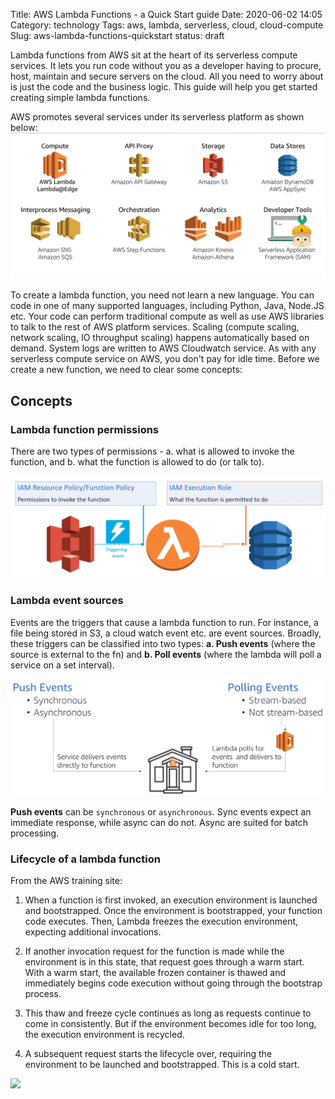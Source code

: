 Title: AWS Lambda Functions - a Quick Start guide
Date: 2020-06-02 14:05
Category: technology
Tags: aws, lambda, serverless, cloud, cloud-compute
Slug: aws-lambda-functions-quickstart
status: draft

Lambda functions from AWS sit at the heart of its serverless compute services. It lets you run code without you as a developer having to procure, host, maintain and secure servers on the cloud. All you need to worry about is just the code and the business logic. This guide will help you get started creating simple lambda functions.

AWS promotes several services under its serverless platform as shown below:
<img src="/images/aws-serverless-services.jpg">

To create a lambda function, you need not learn a new language. You can code in one of many supported languages, including Python, Java, Node.JS etc. Your code can perform traditional compute as well as use AWS libraries to talk to the rest of AWS platform services. Scaling (compute scaling, network scaling, IO throughput scaling) happens automatically based on demand. System logs are written to AWS Cloudwatch service. As with any serverless compute service on AWS, you don't pay for idle time. Before we create a new function, we need to clear some concepts:

## Concepts
### Lambda function permissions
There are two types of permissions - a. what is allowed to invoke the function, and b. what the function is allowed to do (or talk to).

<img src="/images/aws-lambda-policies.png">

### Lambda event sources
Events are the triggers that cause a lambda function to run. For instance, a file being stored in S3, a cloud watch event etc. are event sources. Broadly, these triggers can be classified into two types: **a. Push events** (where the source is external to the fn) and **b. Poll events** (where the lambda will poll a service on a set interval).

<img src="/images/aws-lambda-event-types.png">

**Push events** can be `synchronous` or `asynchronous`. Sync events expect an immediate response, while async can do not. Async are suited for batch processing.

### Lifecycle of a lambda function
From the AWS training site: 
1. When a function is first invoked, an execution environment is launched and bootstrapped. Once the environment is bootstrapped, your function code executes. Then, Lambda freezes the execution environment, expecting additional invocations.

2. If another invocation request for the function is made while the environment is in this state, that request goes through a warm start. With a warm start, the available frozen container is thawed and immediately begins code execution without going through the bootstrap process.

3. This thaw and freeze cycle continues as long as requests continue to come in consistently. But if the environment becomes idle for too long, the execution environment is recycled.

4. A subsequent request starts the lifecycle over, requiring the environment to be launched and bootstrapped. This is a cold start.

<img src="/images/aws-lambda-lifecycle.gif">